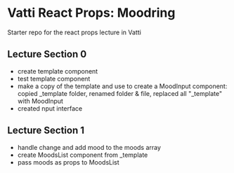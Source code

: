 Vatti React Props: Moodring
===

Starter repo for the react props lecture in Vatti

Lecture Section 0 
---

- create template component
- test template component
- make a copy of the template and use to create a MoodInput component: copied _template folder, renamed folder & file, replaced all "_template" with MoodInput
- created nput interface


Lecture Section 1
---

- handle change and add mood to the moods array
- create MoodsList component from _template
- pass moods as props to MoodsList